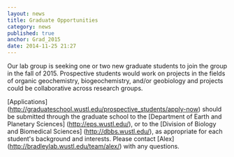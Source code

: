 ```yaml
---
layout: news
title: Graduate Opportunities
category: news 
published: true 
anchor: Grad_2015
date: 2014-11-25 21:27
---
```


Our lab group is seeking one or two new graduate students to join the group in the fall of 2015.  Prospective students would work on projects in the fields of organic geochemistry,  biogeochemistry, and/or geobiology and projects could be collaborative across research groups. 

[Applications] (http://graduateschool.wustl.edu/prospective_students/apply-now) should be submitted through the graduate school to the [Department of Earth and Planetary Sciences] (http://eps.wustl.edu/), or to the [Division of Biology and Biomedical Sciences] (http://dbbs.wustl.edu/), as appropriate for each student's background and interests. Please contact [Alex] (http://bradleylab.wustl.edu/team/alex/) with any questions. 
